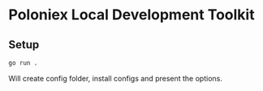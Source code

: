 # Poloniex Local Development Toolkit

## Setup

```bash
go run .
```

Will create config folder, install configs and present the options.
